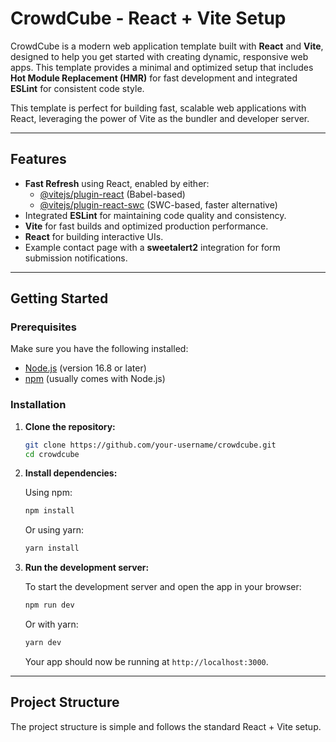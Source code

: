 # CrowdCube - React + Vite Setup

CrowdCube is a modern web application template built with **React** and **Vite**, designed to help you get started with creating dynamic, responsive web apps. This template provides a minimal and optimized setup that includes **Hot Module Replacement (HMR)** for fast development and integrated **ESLint** for consistent code style.

This template is perfect for building fast, scalable web applications with React, leveraging the power of Vite as the bundler and developer server.

---

## Features

- **Fast Refresh** using React, enabled by either:
  - [@vitejs/plugin-react](https://github.com/vitejs/vite-plugin-react/blob/main/packages/plugin-react/README.md) (Babel-based)
  - [@vitejs/plugin-react-swc](https://github.com/vitejs/vite-plugin-react-swc) (SWC-based, faster alternative)
- Integrated **ESLint** for maintaining code quality and consistency.
- **Vite** for fast builds and optimized production performance.
- **React** for building interactive UIs.
- Example contact page with a **sweetalert2** integration for form submission notifications.

---

## Getting Started

### Prerequisites

Make sure you have the following installed:
- [Node.js](https://nodejs.org/en/) (version 16.8 or later)
- [npm](https://www.npmjs.com/) (usually comes with Node.js)

### Installation

1. **Clone the repository:**

    ```bash
    git clone https://github.com/your-username/crowdcube.git
    cd crowdcube
    ```

2. **Install dependencies:**

    Using npm:

    ```bash
    npm install
    ```

    Or using yarn:

    ```bash
    yarn install
    ```

3. **Run the development server:**

    To start the development server and open the app in your browser:

    ```bash
    npm run dev
    ```

    Or with yarn:

    ```bash
    yarn dev
    ```

    Your app should now be running at `http://localhost:3000`.

---

## Project Structure

The project structure is simple and follows the standard React + Vite setup.

